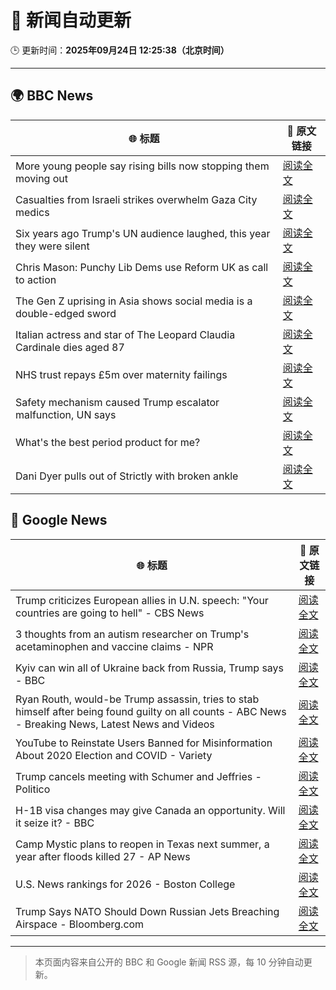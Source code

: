 # 🧠 新闻自动更新

🕒 更新时间：**2025年09月24日 12:25:38（北京时间）**

---

## 🌍 BBC News

| 🌐 标题 | 🔗 原文链接 |
|--------|-------------|
| More young people say rising bills now stopping them moving out | [阅读全文](https://www.bbc.com/news/articles/cq65m95gqdjo?at_medium=RSS&at_campaign=rss) |
| Casualties from Israeli strikes overwhelm Gaza City medics | [阅读全文](https://www.bbc.com/news/articles/cgknzk46kz6o?at_medium=RSS&at_campaign=rss) |
| Six years ago Trump's UN audience laughed, this year they were silent | [阅读全文](https://www.bbc.com/news/articles/c179p4wvz29o?at_medium=RSS&at_campaign=rss) |
| Chris Mason: Punchy Lib Dems use Reform UK as call to action | [阅读全文](https://www.bbc.com/news/articles/cvg97gq8230o?at_medium=RSS&at_campaign=rss) |
| The Gen Z uprising in Asia shows social media is a double-edged sword | [阅读全文](https://www.bbc.com/news/articles/cn4ljv39em7o?at_medium=RSS&at_campaign=rss) |
| Italian actress and star of The Leopard Claudia Cardinale dies aged 87 | [阅读全文](https://www.bbc.com/news/articles/c237elg3rr3o?at_medium=RSS&at_campaign=rss) |
| NHS trust repays £5m over maternity failings | [阅读全文](https://www.bbc.com/news/articles/czrp1282grvo?at_medium=RSS&at_campaign=rss) |
| Safety mechanism caused Trump escalator malfunction, UN says | [阅读全文](https://www.bbc.com/news/articles/cn76kyxp6epo?at_medium=RSS&at_campaign=rss) |
| What's the best period product for me? | [阅读全文](https://www.bbc.com/news/articles/cgl1z3jxy56o?at_medium=RSS&at_campaign=rss) |
| Dani Dyer pulls out of Strictly with broken ankle | [阅读全文](https://www.bbc.com/news/articles/c98d6z1j9neo?at_medium=RSS&at_campaign=rss) |

## 📰 Google News

| 🌐 标题 | 🔗 原文链接 |
|--------|-------------|
| Trump criticizes European allies in U.N. speech: "Your countries are going to hell" - CBS News | [阅读全文](https://news.google.com/rss/articles/CBMikAFBVV95cUxQaklBM2NSTFhDS2xZeWk0QVkxU1VJRGxLNVh2NU1tM2tOTTBnb1dpYk1EWFV3SkhNb19WZWllNWIweGJwTTJseTBHQUlVLVlKYXpUcEZKM20yM3BCTVRfNXphdVcyc3pUdkxZMVY3d1FlMHpleHpyVEFLWjFpY2pyNlpIZ1NkZkIxRERTZGhQdFjSAZYBQVVfeXFMTUkydXp1Xy1sM2VPcFZ2Ni0wVGdDam9lczZ4OGQ2UHM3bG5nN09pbFhEQk5ObjM0M2JsWU9tRWVxQkhlSGNqRnJCaHh1TUVwOEhzbHY2QjZtb3F4NnpDNzcxWjZILVZxakhNNnNkdEVMUHpoNU5GUmJBNFlpOElVMmlYUHhqa3F3SEdTTTVDWTUxaElDVEt3?oc=5) |
| 3 thoughts from an autism researcher on Trump's acetaminophen and vaccine claims - NPR | [阅读全文](https://news.google.com/rss/articles/CBMikgFBVV95cUxOQnRfWTl0Y05neXRTU2NBRGFGNl9wQzRvZ3J1WGZjdjRzTWd6V01jRGFoNUNlRGZiVVpFejFJSkdNN1l0QXRMNkw3cG5tQU9KTHc0ZjZIS0xrbWg4ZWd1ZnpIX3hnR0puVWtGTUFpQ0FscDRjVHpiQXZZTHdtUGdsaThXNS05d2JpaW5OdTk3LVNUZw?oc=5) |
| Kyiv can win all of Ukraine back from Russia, Trump says - BBC | [阅读全文](https://news.google.com/rss/articles/CBMiWkFVX3lxTFBwVzZWa1Atc1pjZENQSm9WS0E0ZzhiTk5zd1ZPcEU0a3dnOFRMbHhJRksxdzQ3enBOYkY5VWs5VzMxY3ItbUZEUzJBdzJvS2tzazYtUV9UVWZsUdIBX0FVX3lxTE5aSmhUQ2Zac2dBTWlEak1TUnJNT1o4cFkybjZwYVYtcnV2TUVqSTdYTjdiN3NuVzBwNndFWWRwRTRzb0hGS1RFdzlMVEU2S01lSFpCejBvUXJQc21qbmRB?oc=5) |
| Ryan Routh, would-be Trump assassin, tries to stab himself after being found guilty on all counts - ABC News - Breaking News, Latest News and Videos | [阅读全文](https://news.google.com/rss/articles/CBMinAFBVV95cUxOX01BLU5ad3U1RG92Z1RfYXlvS0NHY1g2aG1pZUNac0dwaHdlbEt6T1c4QVNnV1lpZTd1YmJhVUxoN215ZlQ1NUxKUm5FM3Z5dVZTeC16cDNCYnFEdlRTRC1GTkZCNHhDbjFOWVBqS19wUVN3SUozb21NWkdCWllxLXk5T3dmTnFXTF9kQy05TzRJeHlGM0t3N3FqUFHSAaIBQVVfeXFMTVg5NGVHeVdoM3NCTkRxenlPc2p5SURmZklicFNUZy02UGpyM2VxdElQMVEyTmJNV0ZkYlBWX0hKVTFMeXpqYW44djlxRnBEOWx6ZnhkWGFkc092SEhGY2hYTUV2VUIzN0VBSFZWbDBDZG1hZ2hTSDVMbGpKdGpNOUhPckNJWDdsZnVFWlBaTGRXOVRUSG85TTNyZTF6bFJLSXl3?oc=5) |
| YouTube to Reinstate Users Banned for Misinformation About 2020 Election and COVID - Variety | [阅读全文](https://news.google.com/rss/articles/CBMiswFBVV95cUxQTWlCUWJoNl80MU1kMGRuSUZ0YUxBZ240SVRFUnBIb0c5TW9BRzJLUE1rSkdJNzR2cEIxVVNIbEhucV9SSmFvNE4ySzdtSG5HQjRmVGtLcXVLV3NGOW5ISXFxNmtNQWRnaUZ6Y2dHOFpiOXJaQXZNZkNtSG94SFRVMEFoeW1oaU4tT1hBbFRZeG51TDRwT3BNaHNUUlF3eTB3eVVFQ2JVYk5JbHFfYl9UVkNJUQ?oc=5) |
| Trump cancels meeting with Schumer and Jeffries - Politico | [阅读全文](https://news.google.com/rss/articles/CBMikgFBVV95cUxNSEJmZ0pGWDZEVzcyX2J2QTdyQUUzR3E4QUphd2ttdXRXaUlxRm9DcVEweWNSc0ZqVk1YalFZelRTd0MxSElVOUotT1N3MXdTMGZORjlUY2pKWUwwS3lGZHNJY1c5NkJqN0EtemJ6ZFNFUFdoblFnR2tqbVB4T1dKZW5sdFF5eUFydVA5aVNHUmlfQQ?oc=5) |
| H-1B visa changes may give Canada an opportunity. Will it seize it? - BBC | [阅读全文](https://news.google.com/rss/articles/CBMiWkFVX3lxTE8xUU9TaFpKRFhodWtNME5XdjRYWjZSMHhuOUdNSkQ0YjY3b2xQcTlDNmtuajJ6RVdpSHZyVUE4RDJNS2hwZWdwYlQtTm9mTWcycFpiNk51bnl6UdIBX0FVX3lxTFBZWWVVUDVEQzNnc1RJaTcxU0ZHNjVueF94bWVad1hub1RoWlNIRGZjWnZ4bUhEOXdodGNDb2Zwd2NJZnU1TkwzbzNPdDdRbjg4WjNKX1llbGNqR25mSDVz?oc=5) |
| Camp Mystic plans to reopen in Texas next summer, a year after floods killed 27 - AP News | [阅读全文](https://news.google.com/rss/articles/CBMiqAFBVV95cUxOWmtuZEpsT0lZNUVvWlBuclV6NXpIZlpITmZLT1hRYXdKZm01YjRhWnd6Y0RMSGx1UGtCZzVLcEdWaXNRTTAwNVVyeGYxSXdtal9rdHdFWV9ROXNoVk9qUGhtRTl4VWVCWE5rWkZxQzRKX3dWSlRTNW9SNVR3b2toS1g2MGw2cTZOM3RPejFzSGZTS0s3X1ppQ25HczRfTUZEWkM3Ui1IT3c?oc=5) |
| U.S. News rankings for 2026 - Boston College | [阅读全文](https://news.google.com/rss/articles/CBMinwFBVV95cUxORURQWFZEb3JJVlRrUndhaHYtVDFTQ3h5V2dVR2xoT2ktQy1VaXRlYU1RYjRYNVRuOHNSUV9mUzlZS2dDalp6R1kxNVdMVTlRQXlEcHI5SnpqbDRXcWN6a09uOTRxazFLVW85TmMxdTZNSktQSTBNNEc5T1A5MEZzSmNLakRITFI4czdFRnFHczJGMTFGSGE5NWRmd1NkMDQ?oc=5) |
| Trump Says NATO Should Down Russian Jets Breaching Airspace - Bloomberg.com | [阅读全文](https://news.google.com/rss/articles/CBMitAFBVV95cUxPTUlaR2pqMkw2WGkxZEJGSmptSGl3RDRNVjYyM05uLXdKbk1BRlhhR0JsUnFFeWRudUV5TzZJcm51MElZOHdwQ2haeE4zQ3NyaU5mWGZ2ZzdaTmNDSDNZTkVocFpjWW9RZzV2bWRXdFhCV1VtRUNTQzRsbnhNVEJWQ0pPVXpWNmkycHdKNTFaNGhqQTJrU2J5RU05OXFWcWh1dWxQbjUzRDBlSldmUFQ2d2JRSmc?oc=5) |

---
> 本页面内容来自公开的 BBC 和 Google 新闻 RSS 源，每 10 分钟自动更新。